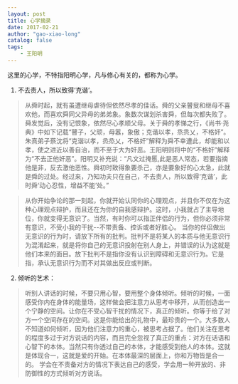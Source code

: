 ```yaml
---
layout: post
title: 心学摘录
date: 2017-02-21
author: "gao-xiao-long"
catalog: false
tags:
    - 王阳明
---
```


这里的心学，不特指阳明心学，凡与修心有关的，都称为心学。

1. 不去责人，所以致得‘克谐’。
> 从舜时起，就有虽遭继母虐待但依然尽孝的佳话。舜的父亲瞽叟和继母不喜欢他，而喜欢舜同父异母的弟弟象。象数次谋划杀害舜，但每次都失败了。舜发觉后，没有记恨象，依然尽心孝顺父母。关于舜的孝悌之行，《尚书·尧典》中如下记载“瞽子，父顽，母嚣，象傲；克谐以孝，烝烝乂，不格奸”。朱熹弟子蔡沈将“克谐以孝，烝烝乂，不格奸”解释为舜不幸遭此，却能和以孝，使之进近以善自治，而不至于大为奸恶。王阳明则将中的“不格奸”解释为“不去正他奸恶”。阳明又补充说：“凡文过掩慝,此是恶人常态，若要指摘他是非，反去激他恶性。舜初时致得象要杀己，亦是要象好的心太急，此就是舜的过处。经过来，乃知功夫只在自己，不去责人，所以致得‘克谐’，此时舜‘动心忍性，增益不能’处。”

>从你开始争论的那一刻起，你就开始认同你的心理观点，并且你不仅在为这种心理观点辩护，而且还在为你的自我感辩护。这时，小我就占了主导地位，你就变得无意识了。当然，有时你可以指正伴侣的行为，但你必须非常有意识，不受小我的干扰--不带责备、控诉或者好胜心。 当你的伴侣做出无意识的行为时，请放下所有的批判。批判不是将某人的本质与他无意识行为混淆起来，就是将你自己的无意识投射在别人身上，并错误的认为这就是他们本来的面目。放下批判不是指你没有认识到障碍和无意识行为。它是指，承认无意识行为而不对其做出反应或判断。

2. 倾听的艺术：
> 听别人讲话的时候，不要只用心智，要用整个身体倾听。倾听的时候，一面感受你内在身体的能量场，这样做会把注意力从思考中移开，从而创造出一个宁静的空间。让你在不受心智干扰的情况下，真正的倾听。你等于给了对方一个空间存在的空间。这是你能给出的礼物中，最珍贵的一个。大多数人不知道如何倾听，因为他们注意力的重心，被思考占据了。他们关注在思考的程度多过于对方说话的内容，而且完全忽视了真正的重点：对方在话语和心智下的本体。当然只有你透过自己的本体，才能感受到他人的本体。这就是体现合一，这就是爱的开始。在本体最深的层面上，你和万物皆是合一的。
> 学会在不责备对方的情况下表达自己的感受，学会用一种开放的、非防御性的方式倾听对方说话。
